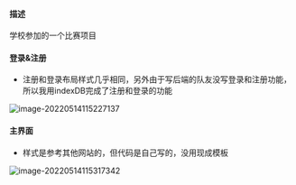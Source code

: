 #### 描述

学校参加的一个比赛项目

#### 登录&注册

- 注册和登录布局样式几乎相同，另外由于写后端的队友没写登录和注册功能，所以我用indexDB完成了注册和登录的功能

![image-20220514115227137](C:\Users\Administrator\AppData\Roaming\Typora\typora-user-images\image-20220514115227137.png)

#### 主界面

- 样式是参考其他网站的，但代码是自己写的，没用现成模板

![image-20220514115317342](C:\Users\Administrator\AppData\Roaming\Typora\typora-user-images\image-20220514115317342.png)

